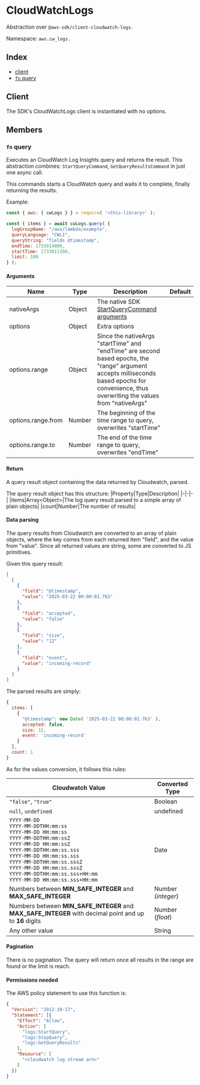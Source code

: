 # CloudWatchLogs

Abstraction over `@aws-sdk/client-cloudwatch-logs`.

Namespace: `aws.cw_logs.`

## Index
- [client](#client)
- [`fn` query](#fn-query)

## Client

The SDK's CloudWatchLogs client is instantiated with no options.

## Members

### `fn` query

Executes an CloudWatch Log Insights query and returns the result. This abstraction combines: `StartQueryCommand`, `GetQueryResultsCommand` in just one async call.

This commands starts a CloudWatch query and waits it to complete, finally returning the results.

Example:
```js
const { aws: { cwLogs } } = require( '<this-library>' );

const { items } = await cwLogs.query( {
  logGroupName: "/aws/lambda/example",
  queryLanguage: "CWLI",
  queryString: "fields @timestamp",
  endTime: 1733014800,
  startTime: 1733011200,
  limit: 100
} );
```

#### Arguments

|Name|Type|Description|Default|
|---|---|---|---|
|nativeArgs|Object|The native SDK [StartQueryCommand arguments](https://docs.aws.amazon.com/AWSJavaScriptSDK/v3/latest/client/cloudwatch-logs/command/StartQueryCommand/)||
|options|Object|Extra options||
|options.range|Object|Since the nativeArgs "startTime" and "endTime" are second based epochs, the "range" argument accepts milliseconds based epochs for convenience, thus overwriting the values from "nativeArgs"||
|options.range.from|Number|The beginning of the time range to query, overwrites "startTime"||
|options.range.to|Number|The end of the time range to query, overwrites "endTime"||

#### Return

A query result object containing the data returned by Cloudwatch, parsed.

The query result object has this structure:
|Property|Type|Description|
|-|-|-|
|items|Array\<Object\>|The log query result parsed to a simple array of plain objects|
|count|Number|The number of results|

#### Data parsing

The query results from Cloudwatch are converted to an array of plain objects, where the key comes from each returned item "field", and the value from "value". Since all returned values are string, some are converted to JS primitives.

Given this query result:
```json
[
  [
    {
      "field": "@timestamp",
      "value": "2025-03-22 00:00:01.763"
    },
    {
      "field": "accepted",
      "value": "false"
    },
    {
      "field": "size",
      "value": "12"
    },
    {
      "field": "event",
      "value": "incoming-record"
    }
  ]
]
```

The parsed results are simply:

```js
{
  items: [
    {
      "@timestamp": new Date( '2025-03-22 00:00:01.763' ),
      accepted: false,
      size: 12,
      event: 'incoming-record'
    }
  ],
  count: 1
}
```

As for the values conversion, it follows this rules:

|Cloudwatch Value|Converted Type|
|-|-|
|`"false"`, `"true"`|Boolean|
|`null`, `undefined`|undefined|
|`YYYY-MM-DD`<br/>`YYYY-MM-DDTHH:mm:ss`<br/>`YYYY-MM-DD HH:mm:ss`<br/>`YYYY-MM-DDTHH:mm:ssZ`<br/>`YYYY-MM-DD HH:mm:ssZ`<br/>`YYYY-MM-DDTHH:mm:ss.sss`<br/>`YYYY-MM-DD HH:mm:ss.sss`<br/>`YYYY-MM-DDTHH:mm:ss.sssZ`<br/>`YYYY-MM-DD HH:mm:ss.sssZ`<br/>`YYYY-MM-DDTHH:mm:ss.sss+HH:mm`<br/>`YYYY-MM-DD HH:mm:ss.sss+HH:mm`|Date|
|Numbers between __MIN_SAFE_INTEGER__ and __MAX_SAFE_INTEGER__|Number (_integer_)|
|Numbers between __MIN_SAFE_INTEGER__ and __MAX_SAFE_INTEGER__ with decimal point and up to __16__ digits|Number (_float_)|
|Any other value|String|

#### Pagination

There is no pagination. The query will return once all results in the range are found or the limit is reach.

#### Permissions needed

The AWS policy statement to use this function is:

```json
{
  "Version": "2012-10-17",
  "Statement": [{
    "Effect": "Allow",
    "Action": [
      "logs:StartQuery",
      "logs:StopQuery",
      "logs:GetQueryResults"
    ],
    "Resource": [
      "<cloudwatch log stream arn>"
    ]
  }]
}
```
